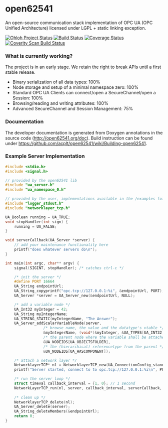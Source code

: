 open62541
=========

An open-source communication stack implementation of OPC UA (OPC Unified Architecture) licensed under LGPL + static linking exception.

[![Ohloh Project Status](https://www.ohloh.net/p/open62541/widgets/project_thin_badge.gif)](https://www.ohloh.net/p/open62541)
[![Build Status](https://travis-ci.org/acplt/open62541.png?branch=master)](https://travis-ci.org/acplt/open62541)
[![Coverage Status](https://coveralls.io/repos/acplt/open62541/badge.png?branch=master)](https://coveralls.io/r/acplt/open62541?branch=master)
[![Coverity Scan Build Status](https://scan.coverity.com/projects/1864/badge.svg)](https://scan.coverity.com/projects/1864)

### What is currently working?
The project is in an early stage. We retain the right to break APIs until a first stable release.
- Binary serialization of all data types: 100%
- Node storage and setup of a minimal namespace zero: 100%
- Standard OPC UA Clients can connect/open a SecureChannel/open a Session: 100%
- Browsing/reading and writing attributes: 100%
- Advanced SecureChannel and Session Management: 75%

### Documentation
The developer documentation is generated from Doxygen annotations in the source code (http://open62541.org/doc).
Build instruction can be found under https://github.com/acplt/open62541/wiki/Building-open62541.

### Example Server Implementation
```c
#include <stdio.h>
#include <signal.h>

// provided by the open62541 lib
#include "ua_server.h"
#include "ua_namespace_0.h"

// provided by the user, implementations available in the /examples folder
#include "logger_stdout.h"
#include "networklayer_tcp.h"

UA_Boolean running = UA_TRUE;
void stopHandler(int sign) {
	running = UA_FALSE;
}

void serverCallback(UA_Server *server) {
    // add your maintenance functionality here
    printf("does whatever servers do\n");
}

int main(int argc, char** argv) {
	signal(SIGINT, stopHandler); /* catches ctrl-c */

    /* init the server */
	#define PORT 16664
	UA_String endpointUrl;
	UA_String_copyprintf("opc.tcp://127.0.0.1:%i", &endpointUrl, PORT);
	UA_Server *server = UA_Server_new(&endpointUrl, NULL);

    /* add a variable node */
    UA_Int32 myInteger = 42;
    UA_String myIntegerName;
    UA_STRING_STATIC(myIntegerName, "The Answer");
    UA_Server_addScalarVariableNode(server,
                 /* browse name, the value and the datatype's vtable */
                 &myIntegerName, (void*)&myInteger, &UA_TYPES[UA_INT32],
                 /* the parent node where the variable shall be attached */
                 &UA_NODEIDS[UA_OBJECTSFOLDER],
                 /* the (hierarchical) referencetype from the parent */
                 &UA_NODEIDS[UA_HASCOMPONENT]);

    /* attach a network layer */
	NetworklayerTCP* nl = NetworklayerTCP_new(UA_ConnectionConfig_standard, PORT);
	printf("Server started, connect to to opc.tcp://127.0.0.1:%i\n", PORT);

    /* run the server loop */
	struct timeval callback_interval = {1, 0}; // 1 second
	NetworkLayerTCP_run(nl, server, callback_interval, serverCallback, &running);
    
    /* clean up */
	NetworklayerTCP_delete(nl);
	UA_Server_delete(server);
    UA_String_deleteMembers(&endpointUrl);
	return 0;
}
```
